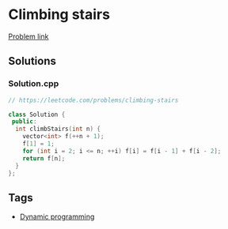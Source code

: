 # Climbing stairs

[Problem link](https://leetcode.com/problems/climbing-stairs)

## Solutions


### Solution.cpp
```cpp
// https://leetcode.com/problems/climbing-stairs

class Solution {
 public:
  int climbStairs(int n) {
    vector<int> f(++n + 1);
    f[1] = 1;
    for (int i = 2; i <= n; ++i) f[i] = f[i - 1] + f[i - 2];
    return f[n];
  }
};
```
## Tags

* [Dynamic programming](/README.md#Dynamic_programming)
